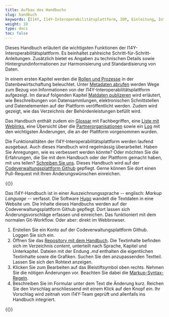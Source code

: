 ```yaml
---
title: Aufbau des Handbuchs
slug: handbuch
keywords: [I14Y, I14Y-Interoperabilitätsplattform, IOP, Einleitung, Interoperabilität, Mehrfachnutzung, Schweiz, Datensammlung, elektronische Schnittstelle, Datensammlungen, elektronische Schnittstelle, API, Once-Only-Prinzip, Sekundärnutzung von Daten, Harmonisierung, Standardisierung]
weight: 10
type: docs
toc: false
---
```


Dieses Handbuch erläutert die wichtigsten Funktionen der I14Y-Interoperabilitätsplattform. Es beinhaltet zahlreiche Schritt-für-Schritt-Anleitungen. Zusätzlich bietet es Angaben zu technischen Details sowie Hintergrundinformationen zur Harmonisierung und Standardisierung von Daten.

In einem ersten Kapitel werden die [Rollen und Prozesse](/handbook/de/2_rollen_prozesse) in der Datenbewirtschaftung beleuchtet. Unter [Metadaten abrufen](/handbook/de/3_metadaten_abrufen) werden Wege zum Bezug von Informationen von der I14Y-Interoperabilitätsplattform aufgezeigt. Im darauf folgenden Kapitel [Matdaten publizeren](/handbook/de/4_publikation) wird erläutert, wie Beschreibungen von Datensammlungen, elektronischen Schnittstellen und Datenelementen auf der Plattform veröffentlicht werden. Zudem wird gezeigt, wie das Verzeichnis der Behördenleistungen befüllt wird. 

<!--Später ergänzen: Nebst den schriftlichen Anleitungen enthält dieses Handbuch auch einige Videotutorials.--> 
Das Handbuch enthält zudem ein [Glossar](/handbook/de/7_glossar) mit Fachbegriffen, eine [Liste mit Weblinks](/handbook/de/6_anhang/weblinks), eine Übersicht über die [Partnerorganisationen](/handbook/de/8_partner) sowie ein [Log](/handbook/de/6_anhang/changelog) mit den wichtigsten Änderungen, die an der Plattform vorgenommen wurden.

Die Funktionalitäten der I14Y-Interoperabilitätsplattform werden laufend ausgebaut. Auch dieses Handbuch wird regelmässig überarbeitet. Haben Sie Anregungen, wie es verbessert werden könnte? Oder möchten Sie die Erfahrungen, die Sie mit dem Handbuch oder der Plattform gemacht haben, mit uns teilen? [Schreiben Sie uns](mailto:i14y@bfs.admin.ch). Dieses Handbuch wird auf der [Codeverwaltungsplattform Github](https://github.com/I14Y-ch/handbook/) gepflegt. Gerne können Sie dort einen Pull-Request mit Ihren Änderungswünschen einreichen.

{{<alert title="So reichen Sie einen Pull-Request ein" color="success">}}

Das I14Y-Handbuch ist in einer Auszeichnungssprache -- englisch: _Markup Language_ -- verfasst. Die Software [Hugo](https://gohugo.io) wandelt die Textdaten in eine Website um. Die Inhalte dieses Handbuchs werden auf der Codeverwaltungsplattform Github gepflegt. Dort lassen sich Änderungsvorschläge erfassen und einreichen. Das funktioniert mit dem normalen Git-Workflow. Oder aber: direkt im Webbrowser.  

1. Erstellen Sie ein Konto auf der Codeverwaltungsplattform Github. Loggen Sie sich ein. 
2. Öffnen Sie das [Repository mit dem Handbuch](https://github.com/I14Y-ch/handbook/). Die Textinhalte befinden sich im Verzeichnis _content_, unterteilt nach Sprache, Kapitel und Unterkapitel. Dateien mit der Endung _.md_ enthalten die eigentlichen Textinhalte sowie die Grafiken. Suchen Sie den anzupassenden Textteil. Lassen Sie sich den Rohtext anzeigen. 
3. Klicken Sie zum Bearbeiten auf das Bleistiftsymbol oben rechts. Nehmen Sie die nötigen Änderungen vor. Beachten Sie dabei die [Markup-Syntax-Regeln](https://www.markdownguide.org/basic-syntax/).
4. Beschreiben Sie im Formular unter dem Text die Änderung kurz. Reichen Sie den Vorschlag anschliessend mit einem Klick auf den Knopf ein. Ihr Vorschlag wird zeitnah vom I14Y-Team geprüft und allenfalls ins Handbuch integriert.

{{</alert>}}